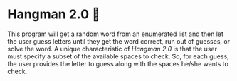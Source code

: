 # Hangman 2.0 :man:
This program will get a random word from an enumerated list and then let the user guess letters until they get the word correct, run out of guesses, or solve the word. A unique characteristic of *Hangman 2.0* is that the user must specify a subset of the available spaces to check. So, for each guess, the user provides the letter to guess along with the spaces he/she wants to check.
